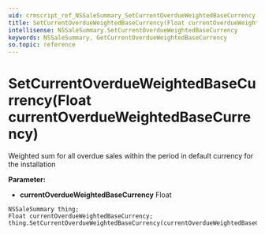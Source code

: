 ```yaml
---
uid: crmscript_ref_NSSaleSummary_SetCurrentOverdueWeightedBaseCurrency
title: SetCurrentOverdueWeightedBaseCurrency(Float currentOverdueWeightedBaseCurrency)
intellisense: NSSaleSummary.SetCurrentOverdueWeightedBaseCurrency
keywords: NSSaleSummary, GetCurrentOverdueWeightedBaseCurrency
so.topic: reference
---
```


# SetCurrentOverdueWeightedBaseCurrency(Float currentOverdueWeightedBaseCurrency)

Weighted sum for all overdue sales within the period in default currency for the installation

**Parameter:** 
* **currentOverdueWeightedBaseCurrency** Float

```crmscript
NSSaleSummary thing;
Float currentOverdueWeightedBaseCurrency;
thing.SetCurrentOverdueWeightedBaseCurrency(currentOverdueWeightedBaseCurrency);
```


